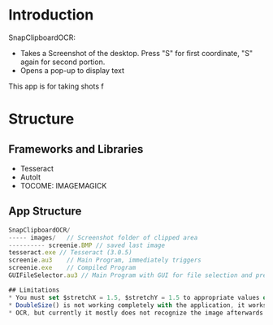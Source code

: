 # Introduction
SnapClipboardOCR:
* Takes a Screenshot of the desktop. Press "S" for first coordinate, "S" again for second portion.
* Opens a pop-up to display text

This app is for taking shots f

# Structure
## Frameworks and Libraries
* Tesseract
* AutoIt
* TOCOME: IMAGEMAGICK

## App Structure

```javascript
SnapClipboardOCR/
----- images/	// Screenshot folder of clipped area
---------- screenie.BMP	// saved last image
tesseract.exe // Tesseract (3.0.5)
screenie.au3	// Main Program, immediately triggers
screenie.exe	// Compiled Program
GUIFileSelector.au3 // Main Program with GUI for file selection and previewing

## Limitations
* You must set $stretchX = 1.5, $stretchY = 1.5 to appropriate values of your desktop scaling for windows 8+
* DoubleSize() is not working completely with the application, it works and doubles the size of images for clearing 
* OCR, but currently it mostly does not recognize the image afterwards for no reason.


